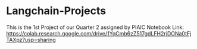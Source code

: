 # Langchain-Projects
This is the 1st Project of our Quarter 2 assigned by PIAIC
Notebook Link: https://colab.research.google.com/drive/1YqCmb6zZ517gdLFH2rjDONa0tFjTAXpz?usp=sharing
